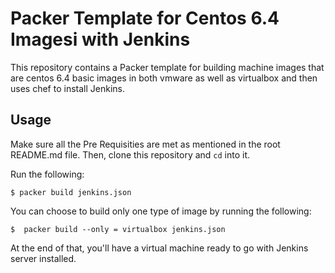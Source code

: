 # Packer Template for Centos 6.4 Imagesi with Jenkins

This repository contains a Packer template for building machine images
that are centos 6.4 basic images in both vmware as well as virtualbox and then uses chef to install Jenkins.

## Usage
Make sure all the Pre Requisities are met as mentioned in the root README.md file.
Then, clone this repository and `cd` into it.

Run the following:

```
$ packer build jenkins.json

```

You can choose to build only one type of image by running the following:

```
$  packer build --only = virtualbox jenkins.json      

```

At the end of that, you'll have a virtual machine ready to go with Jenkins server installed. 
